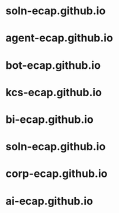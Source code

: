 # soln-ecap.github.io




# agent-ecap.github.io
# bot-ecap.github.io
# kcs-ecap.github.io
# bi-ecap.github.io
# soln-ecap.github.io
# corp-ecap.github.io
# ai-ecap.github.io
